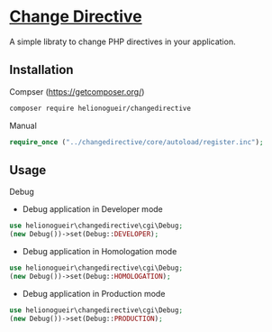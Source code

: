 # [Change Directive](https://github.com/helionogueir/changedirective)

A simple libraty to change PHP directives in your application.

## Installation

Compser (https://getcomposer.org/)
```sh
composer require helionogueir/changedirective
```
Manual
```php
require_once ("../changedirective/core/autoload/register.inc");
```
## Usage

Debug

- Debug application in Developer mode
```php
use helionogueir\changedirective\cgi\Debug;
(new Debug())->set(Debug::DEVELOPER);
```

- Debug application in Homologation mode
```php
use helionogueir\changedirective\cgi\Debug;
(new Debug())->set(Debug::HOMOLOGATION);
```

- Debug application in Production mode
```php
use helionogueir\changedirective\cgi\Debug;
(new Debug())->set(Debug::PRODUCTION);
```
